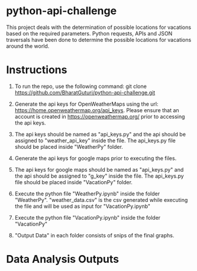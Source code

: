 # python-api-challenge
This project deals with the determination of possible locations for vacations based on the required parameters. Python requests, APIs and JSON traversals have been done to determine the possible locations for vacations around the world.

# Instructions

1)  To run the repo, use the following command:
    git clone https://github.com/BharatGuturi/python-api-challenge.git
    
2)  Generate the api keys for OpenWeatherMaps using the url: https://home.openweathermap.org/api_keys. Please ensure that an account is created in https://openweathermap.org/ prior to accessing the api keys.

3)  The api keys should be named as "api_keys.py" and the api should be assigned to "weather_api_key" inside the file. The api_keys.py file should be placed inside "WeatherPy" folder.

4)  Generate the api keys for google maps prior to executing the files.

5)  The api keys for google maps should be named as "api_keys.py" and the api should be assigned to "g_key" inside the file. The api_keys.py file should be placed inside "VacationPy" folder.

6)  Execute the python file "WeatherPy.ipynb" inside the folder "WeatherPy". "weather_data.csv" is the csv generated while executing the file and will be used as input for "VacationPy.ipynb"

7)  Execute the python file "VacationPy.ipynb" inside the folder "VacationPy"

8)  "Output Data" in each folder consists of snips of the final graphs.

# Data Analysis Outputs

## 
